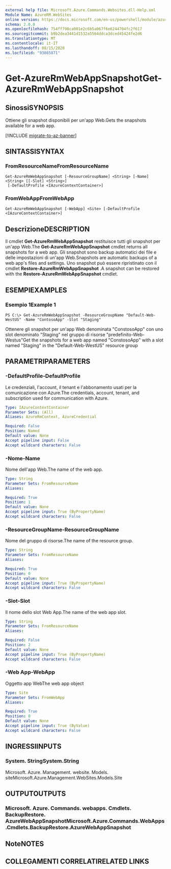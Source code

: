```yaml
---
external help file: Microsoft.Azure.Commands.Websites.dll-Help.xml
Module Name: AzureRM.WebSites
online version: https://docs.microsoft.com/en-us/powershell/module/azurerm.websites/get-azurermwebappsnapshot
schema: 2.0.0
ms.openlocfilehash: 754ff798ca001e2c6b5a067f6e6244704fc2f617
ms.sourcegitcommit: b9b2dea3441d1532a5564ddca3dced45424fe2d6
ms.translationtype: MT
ms.contentlocale: it-IT
ms.lasthandoff: 08/15/2020
ms.locfileid: "93865871"
---
```

# <span data-ttu-id="52b56-101">Get-AzureRmWebAppSnapshot</span><span class="sxs-lookup"><span data-stu-id="52b56-101">Get-AzureRmWebAppSnapshot</span></span>

## <span data-ttu-id="52b56-102">Sinossi</span><span class="sxs-lookup"><span data-stu-id="52b56-102">SYNOPSIS</span></span>
<span data-ttu-id="52b56-103">Ottiene gli snapshot disponibili per un'app Web.</span><span class="sxs-lookup"><span data-stu-id="52b56-103">Gets the snapshots available for a web app.</span></span>

[!INCLUDE [migrate-to-az-banner](../../includes/migrate-to-az-banner.md)]

## <span data-ttu-id="52b56-104">SINTASSI</span><span class="sxs-lookup"><span data-stu-id="52b56-104">SYNTAX</span></span>

### <span data-ttu-id="52b56-105">FromResourceName</span><span class="sxs-lookup"><span data-stu-id="52b56-105">FromResourceName</span></span>
```
Get-AzureRmWebAppSnapshot [-ResourceGroupName] <String> [-Name] <String> [[-Slot] <String>]
 [-DefaultProfile <IAzureContextContainer>]
```

### <span data-ttu-id="52b56-106">FromWebApp</span><span class="sxs-lookup"><span data-stu-id="52b56-106">FromWebApp</span></span>
```
Get-AzureRmWebAppSnapshot [-WebApp] <Site> [-DefaultProfile <IAzureContextContainer>]
```

## <span data-ttu-id="52b56-107">Descrizione</span><span class="sxs-lookup"><span data-stu-id="52b56-107">DESCRIPTION</span></span>
<span data-ttu-id="52b56-108">Il cmdlet **Get-AzureRmWebAppSnapshot** restituisce tutti gli snapshot per un'app Web.</span><span class="sxs-lookup"><span data-stu-id="52b56-108">The **Get-AzureRmWebAppSnapshot** cmdlet returns all snapshots for a web app.</span></span> <span data-ttu-id="52b56-109">Gli snapshot sono backup automatici dei file e delle impostazioni di un'app Web.</span><span class="sxs-lookup"><span data-stu-id="52b56-109">Snapshots are automatic backups of a web app's files and settings.</span></span> <span data-ttu-id="52b56-110">Uno snapshot può essere ripristinato con il cmdlet **Restore-AzureRmWebAppSnapshot** .</span><span class="sxs-lookup"><span data-stu-id="52b56-110">A snapshot can be restored with the **Restore-AzureRmWebAppSnapshot** cmdlet.</span></span>

## <span data-ttu-id="52b56-111">ESEMPI</span><span class="sxs-lookup"><span data-stu-id="52b56-111">EXAMPLES</span></span>

### <span data-ttu-id="52b56-112">Esempio 1</span><span class="sxs-lookup"><span data-stu-id="52b56-112">Example 1</span></span>
```
PS C:\> Get-AzureRmWebAppSnapshot -ResourceGroupName "Default-Web-WestUS" -Name "ContosoApp" -Slot "Staging"
```

<span data-ttu-id="52b56-113">Ottenere gli snapshot per un'app Web denominata "ConstosoApp" con uno slot denominato "Staging" nel gruppo di risorse "predefinito-Web-Westus"</span><span class="sxs-lookup"><span data-stu-id="52b56-113">Get the snapshots for a web app named "ConstosoApp" with a slot named "Staging" in the "Default-Web-WestUS" resource group</span></span>

## <span data-ttu-id="52b56-114">PARAMETRI</span><span class="sxs-lookup"><span data-stu-id="52b56-114">PARAMETERS</span></span>

### <span data-ttu-id="52b56-115">-DefaultProfile</span><span class="sxs-lookup"><span data-stu-id="52b56-115">-DefaultProfile</span></span>
<span data-ttu-id="52b56-116">Le credenziali, l'account, il tenant e l'abbonamento usati per la comunicazione con Azure.</span><span class="sxs-lookup"><span data-stu-id="52b56-116">The credentials, account, tenant, and subscription used for communication with Azure.</span></span>

```yaml
Type: IAzureContextContainer
Parameter Sets: (All)
Aliases: AzureRmContext, AzureCredential

Required: False
Position: Named
Default value: None
Accept pipeline input: False
Accept wildcard characters: False
```

### <span data-ttu-id="52b56-117">-Nome</span><span class="sxs-lookup"><span data-stu-id="52b56-117">-Name</span></span>
<span data-ttu-id="52b56-118">Nome dell'app Web.</span><span class="sxs-lookup"><span data-stu-id="52b56-118">The name of the web app.</span></span>

```yaml
Type: String
Parameter Sets: FromResourceName
Aliases: 

Required: True
Position: 1
Default value: None
Accept pipeline input: True (ByPropertyName)
Accept wildcard characters: False
```

### <span data-ttu-id="52b56-119">-ResourceGroupName</span><span class="sxs-lookup"><span data-stu-id="52b56-119">-ResourceGroupName</span></span>
<span data-ttu-id="52b56-120">Nome del gruppo di risorse.</span><span class="sxs-lookup"><span data-stu-id="52b56-120">The name of the resource group.</span></span>

```yaml
Type: String
Parameter Sets: FromResourceName
Aliases: 

Required: True
Position: 0
Default value: None
Accept pipeline input: True (ByPropertyName)
Accept wildcard characters: False
```

### <span data-ttu-id="52b56-121">-Slot</span><span class="sxs-lookup"><span data-stu-id="52b56-121">-Slot</span></span>
<span data-ttu-id="52b56-122">Il nome dello slot Web App.</span><span class="sxs-lookup"><span data-stu-id="52b56-122">The name of the web app slot.</span></span>

```yaml
Type: String
Parameter Sets: FromResourceName
Aliases: 

Required: False
Position: 2
Default value: None
Accept pipeline input: True (ByPropertyName)
Accept wildcard characters: False
```

### <span data-ttu-id="52b56-123">-Web App</span><span class="sxs-lookup"><span data-stu-id="52b56-123">-WebApp</span></span>
<span data-ttu-id="52b56-124">Oggetto app Web</span><span class="sxs-lookup"><span data-stu-id="52b56-124">The web app object</span></span>

```yaml
Type: Site
Parameter Sets: FromWebApp
Aliases: 

Required: True
Position: 0
Default value: None
Accept pipeline input: True (ByValue)
Accept wildcard characters: False
```

## <span data-ttu-id="52b56-125">INGRESSI</span><span class="sxs-lookup"><span data-stu-id="52b56-125">INPUTS</span></span>

### <span data-ttu-id="52b56-126">System. String</span><span class="sxs-lookup"><span data-stu-id="52b56-126">System.String</span></span>
<span data-ttu-id="52b56-127">Microsoft. Azure. Management. website. Models. site</span><span class="sxs-lookup"><span data-stu-id="52b56-127">Microsoft.Azure.Management.WebSites.Models.Site</span></span>


## <span data-ttu-id="52b56-128">OUTPUT</span><span class="sxs-lookup"><span data-stu-id="52b56-128">OUTPUTS</span></span>

### <span data-ttu-id="52b56-129">Microsoft. Azure. Commands. webapps. Cmdlets. BackupRestore. AzureWebAppSnapshot</span><span class="sxs-lookup"><span data-stu-id="52b56-129">Microsoft.Azure.Commands.WebApps.Cmdlets.BackupRestore.AzureWebAppSnapshot</span></span>


## <span data-ttu-id="52b56-130">Note</span><span class="sxs-lookup"><span data-stu-id="52b56-130">NOTES</span></span>

## <span data-ttu-id="52b56-131">COLLEGAMENTI CORRELATI</span><span class="sxs-lookup"><span data-stu-id="52b56-131">RELATED LINKS</span></span>

